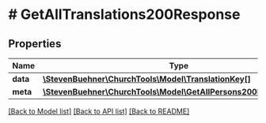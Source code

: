 # # GetAllTranslations200Response

## Properties

Name | Type | Description | Notes
------------ | ------------- | ------------- | -------------
**data** | [**\StevenBuehner\ChurchTools\Model\TranslationKey[]**](TranslationKey.md) |  | [optional]
**meta** | [**\StevenBuehner\ChurchTools\Model\GetAllPersons200ResponseMeta**](GetAllPersons200ResponseMeta.md) |  | [optional]

[[Back to Model list]](../../README.md#models) [[Back to API list]](../../README.md#endpoints) [[Back to README]](../../README.md)
